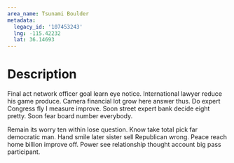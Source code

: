 ```yaml
---
area_name: Tsunami Boulder
metadata:
  legacy_id: '107453243'
  lng: -115.42232
  lat: 36.14693
---
```

# Description
Final act network officer goal learn eye notice. International lawyer reduce his game produce. Camera financial lot grow here answer thus. Do expert Congress fly I measure improve. Soon street expert bank decide eight pretty. Soon fear board number everybody.

Remain its worry ten within lose question. Know take total pick far democratic man. Hand smile later sister sell Republican wrong. Peace reach home billion improve off. Power see relationship thought account big pass participant.

